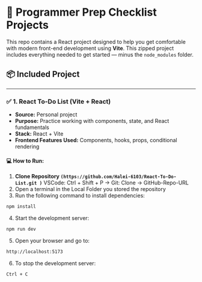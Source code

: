 # 🧠 Programmer Prep Checklist Projects

This repo contains a React project designed to help you get comfortable with modern front-end development using **Vite**. This zipped project includes everything needed to get started — minus the `node_modules` folder.

## 📦 Included Project

---

### ✅ 1. **React To-Do List (Vite + React)**

- **Source:** Personal project
- **Purpose:** Practice working with components, state, and React fundamentals
- **Stack:** React + Vite
- **Frontend Features Used:** Components, hooks, props, conditional rendering

#### 💻 How to Run:

1. **Clone Repository `(https://github.com/Halei-6103/React-To-Do-List.git
)`**  VSCode: Ctrl + Shift + P -> Git: Clone -> GitHub-Repo-URL
2. Open a terminal in the Local Folder you stored the repository 
3. Run the following command to install dependencies:

```bash
npm install
```

4. Start the development server:

```bash
npm run dev
```

5. Open your browser and go to:

```bash
http://localhost:5173
```

6. To stop the development server:

```bash
Ctrl + C
```
